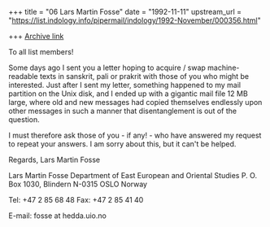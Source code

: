 +++
title = "06 Lars Martin Fosse"
date = "1992-11-11"
upstream_url = "https://list.indology.info/pipermail/indology/1992-November/000356.html"

+++
[Archive link](https://list.indology.info/pipermail/indology/1992-November/000356.html)


To all list members!

Some days ago I sent you a letter hoping to acquire / swap machine-readable
texts in sanskrit, pali or prakrit with those of you who might be
interested. Just after I sent my letter, something happened to my mail
partition on the Unix disk, and I ended up with a gigantic mail file 12 MB
large, where old and new messages had copied themselves endlessly upon
other messages in such a manner that disentanglement is out of the
question.

I must therefore ask those of you - if any!  - who have answered my request
to repeat your answers. I am sorry about this, but it can't be helped.

Regards, Lars Martin Fosse


Lars Martin Fosse
Department of East European
and Oriental Studies
P. O. Box 1030, Blindern
N-0315 OSLO Norway

Tel: +47 2 85 68 48
Fax: +47 2 85 41 40

E-mail: fosse at hedda.uio.no






